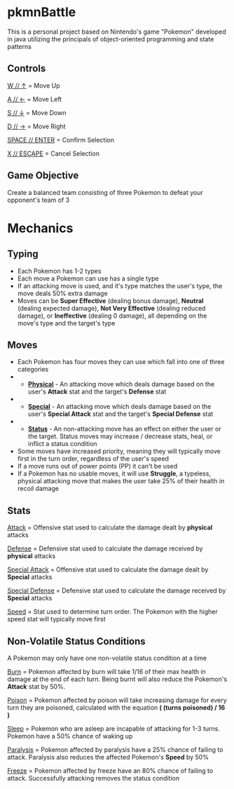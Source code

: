 # pkmnBattle
This is a personal project based on Nintendo's game 
"Pokemon" developed in java utilizing the principals
of object-oriented programming and state patterns

## Controls
<ins> W // ↑</ins> = Move Up

<ins>A // ←</ins> = Move Left

<ins>S // ↓</ins> = Move Down

<ins>D // →</ins> = Move Right

<ins>SPACE // ENTER</ins> = Confirm Selection

<ins>X // ESCAPE</ins> = Cancel Selection

## Game Objective
Create a balanced team consisting of three Pokemon to
defeat your opponent's team of 3

# Mechanics

## Typing
- Each Pokemon has 1-2 types
- Each move a Pokemon can use has a single type
- If an attacking move is used, and it's type matches
the user's type, the move deals 50% extra damage
- Moves can be **Super Effective** (dealing bonus damage),
**Neutral** (dealing expected damage),
**Not Very Effective** (dealing reduced damage), or
**Ineffective** (dealing 0 damage), all depending on
the move's type and the target's type

## Moves
- Each Pokemon has four moves they can use which 
fall into one of three categories
- - <ins>**Physical**</ins> - An attacking move which
deals damage based on the user's **Attack** stat
and the target's **Defense** stat
- - <ins>**Special**</ins> - An attacking move which
  deals damage based on the user's **Special Attack**
stat and the target's **Special Defense** stat
- - <ins>**Status**</ins> - An non-attacking move has
an effect on either the user or the target. Status moves
may increase / decrease stats, heal, or inflict a 
status condition
- Some moves have increased priority, meaning they will 
typically move first in the turn order, regardless of 
the user's speed 
- If a move runs out of power points (PP) it can't 
be used
- If a Pokemon has no usable moves, it will use **Struggle**,
a typeless, physical attacking move that makes the 
user take 25% of their health in recoil damage

## Stats
<ins>Attack</ins> = Offensive stat used to calculate the
damage dealt by **physical** attacks

<ins>Defense</ins> = Defensive stat used to calculate the
damage received by **physical** attacks

<ins>Special Attack</ins> = Offensive stat used to calculate the
damage dealt by **Special** attacks

<ins>Special Defense</ins> = Defensive stat used to calculate the
damage received by **Special** attacks

<ins>Speed</ins> = Stat used to determine turn order. 
The Pokemon with the higher speed stat will typically
move first


## Non-Volatile Status Conditions
A Pokemon may only have one non-volatile status condition at a time

<ins>Burn</ins> = Pokemon affected by burn will take 
1/16 of their max health in damage at the end of each
turn.
Being burnt will also reduce the Pokemon's **Attack** stat by 50%. 

<ins>Poison</ins> = Pokemon affected by poison will 
take increasing damage for every turn they are poisoned,
 calculated with the equation
**( (turns poisoned) / 16 )**

<ins>Sleep</ins> = Pokemon who are asleep are incapable
of attacking for 1-3 turns. Pokemon have a 50% chance of waking up

<ins>Paralysis</ins> = Pokemon affected by paralysis
have a 25% chance of failing to attack. Paralysis
also reduces the affected Pokemon's **Speed** by 50%

<ins>Freeze</ins> = Pokemon affected by freeze have an
80% chance of failing to attack. Successfully attacking
removes the status condition